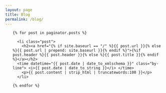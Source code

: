 ```yaml
---
layout: page
title: Blog
permalink: /blog/
---
```

<ul id="posts">

	{% for post in paginator.posts %}

	  <li class="post">
	  	<h2><a href="{% if site.baseurl == "/" %}{{ post.url }}{% else %}{{ post.url | prepend: site.baseurl }}{% endif %}">{%if post.header %}{{ post.header }}{% else %}{{ post.title }}{% endif %}</a></h2>
      <time datetime="{{ post.date | date_to_xmlschema }}" class="by-line"> <i>{{ post.date | date_to_string }}</i> </time>
	  	<p>{{ post.content | strip_html | truncatewords:100 }}</p>
	  </li>

    {% endfor %}

</ul>
